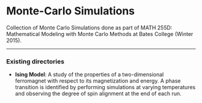 # Monte-Carlo Simulations

Collection of Monte Carlo Simulations done as part of MATH 255D: Mathematical Modeling with Monte Carlo Methods at Bates College (Winter 2015).

___

### Existing directories


  * **Ising Model**: A study of the properties of a two-dimensional ferromagnet with respect to its magnetization and energy. A phase transition is identified by performing simulations at varying temperatures and observing the degree of spin alignment at the end of each run.
